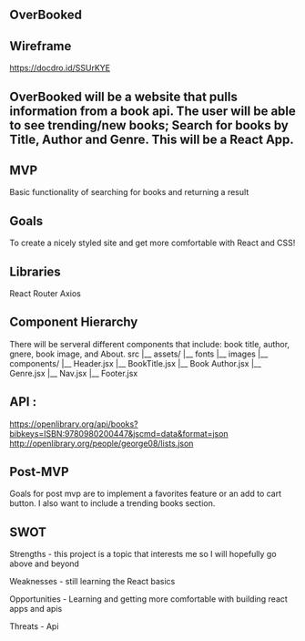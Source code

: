 ## OverBooked

## Wireframe
https://docdro.id/SSUrKYE

## OverBooked will be a website that pulls information from a book api. The user will be able to see trending/new books; Search for books by Title, Author and Genre. This will be a React App.

## MVP
Basic functionality of searching for books and returning a result 

## Goals 
To create a nicely styled site and get more comfortable with React and CSS!

## Libraries
React Router
Axios

## Component Hierarchy
There will be serveral different components that include: book title, author, gnere, book image, and About.
src
|__ assets/
      |__ fonts
      |__ images
|__ components/
      |__ Header.jsx
      |__ BookTitle.jsx
      |__ Book Author.jsx
      |__ Genre.jsx
      |__ Nav.jsx
      |__ Footer.jsx

## API :
https://openlibrary.org/api/books?bibkeys=ISBN:9780980200447&jscmd=data&format=json
http://openlibrary.org/people/george08/lists.json

## Post-MVP
Goals for post mvp are to implement a favorites feature or an add to cart button. I also want to include a trending books section.

## SWOT
Strengths - this project is a topic that interests me so I will hopefully go above and beyond 

Weaknesses - still learning the React basics

Opportunities - Learning and getting more comfortable with building react apps and apis

Threats - Api
